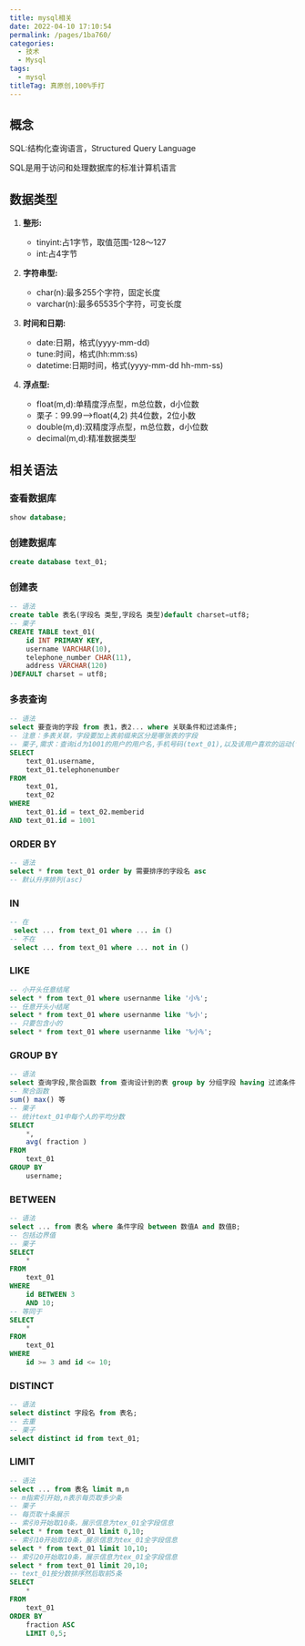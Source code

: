 ```yaml
---
title: mysql相关
date: 2022-04-10 17:10:54
permalink: /pages/1ba760/
categories:
  - 技术
  - Mysql
tags:
  - mysql
titleTag: 真原创,100%手打
---
```

## 概念

SQL:结构化查询语言，Structured Query Language

SQL是用于访问和处理数据库的标准计算机语言

<!-- more -->

## 数据类型

1. **整形:**
    - tinyint:占1字节，取值范围-128～127
    - int:占4字节

2. **字符串型:**
    - char(n):最多255个字符，固定长度
    - varchar(n):最多65535个字符，可变长度

3. **时间和日期:**
    - date:日期，格式(yyyy-mm-dd)
    - tune:时间，格式(hh:mm:ss)
    - datetime:日期时间，格式(yyyy-mm-dd hh-mm-ss)

4. **浮点型:**
    - float(m,d):单精度浮点型，m总位数，d小位数
    - 栗子：99.99-->float(4,2) 共4位数，2位小数
    - double(m,d):双精度浮点型，m总位数，d小位数
    - decimal(m,d):精准数据类型

## 相关语法

### 查看数据库

~~~~sql
show database;
~~~~

### 创建数据库

~~~~sql
create database text_01;
~~~~

### 创建表

~~~~sql
-- 语法
create table 表名(字段名 类型,字段名 类型)default charset=utf8;
-- 栗子
CREATE TABLE text_01(
	id INT PRIMARY KEY,
	username VARCHAR(10),
	telephone_number CHAR(11),
	address VARCHAR(120)
)DEFAULT charset = utf8;
~~~~

### 多表查询

~~~~sql
-- 语法
select 要查询的字段 from 表1，表2... where 关联条件和过滤条件;
-- 注意：多表关联，字段要加上表前缀来区分是哪张表的字段
-- 栗子,需求：查询id为1001的用户的用户名,手机号码(text_01),以及该用户喜欢的运动(text_02)
SELECT
	text_01.username,
	text_01.telephonenumber 
FROM
	text_01,
	text_02 
WHERE
	text_01.id = text_02.memberid
AND text_01.id = 1001
~~~~

### ORDER BY
~~~~sql
-- 语法
select * from text_01 order by 需要排序的字段名 asc
-- 默认升序排列(asc)
~~~~

### IN
~~~~sql
-- 在
 select ... from text_01 where ... in ()
-- 不在
 select ... from text_01 where ... not in ()
~~~~

### LIKE
~~~~sql
-- 小开头任意结尾
select * from text_01 where usernanme like '小%';
-- 任意开头小结尾
select * from text_01 where usernanme like '%小';
-- 只要包含小的
select * from text_01 where usernanme like '%小%';
~~~~

### GROUP BY
~~~~sql
-- 语法
select 查询字段,聚合函数 from 查询设计到的表 group by 分组字段 having 过滤条件;
-- 聚合函数
sum() max() 等
-- 栗子
-- 统计text_01中每个人的平均分数
SELECT
	*,
	avg( fraction ) 
FROM
	text_01 
GROUP BY
	username;
~~~~

### BETWEEN
~~~~sql
-- 语法
select ... from 表名 where 条件字段 between 数值A and 数值B;
-- 包括边界值
-- 栗子
SELECT
	* 
FROM
	text_01 
WHERE
	id BETWEEN 3 
	AND 10;
-- 等同于
SELECT
	* 
FROM
	text_01 
WHERE
	id >= 3 amd id <= 10;
~~~~

### DISTINCT
~~~~sql
-- 语法
select distinct 字段名 from 表名;
-- 去重
-- 栗子
select distinct id from text_01;
~~~~

### LIMIT
~~~~sql
-- 语法
select ... from 表名 limit m,n
-- m指索引开始,n表示每页取多少条
-- 栗子
-- 每页取十条展示
-- 索引0开始取10条，展示信息为tex_01全字段信息
select * from text_01 limit 0,10;
-- 索引10开始取10条，展示信息为tex_01全字段信息
select * from text_01 limit 10,10;
-- 索引20开始取10条，展示信息为tex_01全字段信息
select * from text_01 limit 20,10;
-- text_01按分数排序然后取前5条
SELECT
	* 
FROM
	text_01 
ORDER BY
	fraction ASC 
	LIMIT 0,5;
~~~~

